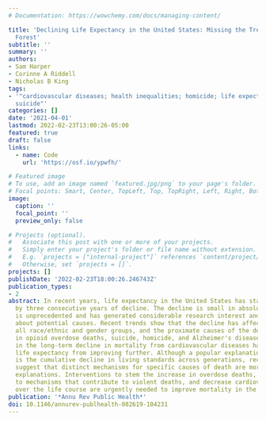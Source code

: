 ```yaml
---
# Documentation: https://wowchemy.com/docs/managing-content/

title: 'Declining Life Expectancy in the United States: Missing the Trees for the
  Forest'
subtitle: ''
summary: ''
authors:
- Sam Harper
- Corinne A Riddell
- Nicholas B King
tags:
- '"cardiovascular diseases; health inequalities; homicide; life expectancy; opioids;
  suicide"'
categories: []
date: '2021-04-01'
lastmod: 2022-02-23T13:00:26-05:00
featured: true
draft: false
links:
  - name: Code
    url: 'https://osf.io/ypwfh/'

# Featured image
# To use, add an image named `featured.jpg/png` to your page's folder.
# Focal points: Smart, Center, TopLeft, Top, TopRight, Left, Right, BottomLeft, Bottom, BottomRight.
image:
  caption: ''
  focal_point: ''
  preview_only: false

# Projects (optional).
#   Associate this post with one or more of your projects.
#   Simply enter your project's folder or file name without extension.
#   E.g. `projects = ["internal-project"]` references `content/project/deep-learning/index.md`.
#   Otherwise, set `projects = []`.
projects: []
publishDate: '2022-02-23T18:00:26.246743Z'
publication_types:
- 2
abstract: In recent years, life expectancy in the United States has stagnated, followed
  by three consecutive years of decline. The decline is small in absolute terms but
  is unprecedented and has generated considerable research interest and theorizing
  about potential causes. Recent trends show that the decline has affected nearly
  all race/ethnic and gender groups, and the proximate causes of the decline are increases
  in opioid overdose deaths, suicide, homicide, and Alzheimer's disease. A slowdown
  in the long-term decline in mortality from cardiovascular diseases has also prevented
  life expectancy from improving further. Although a popular explanation for the decline
  is the cumulative decline in living standards across generations, recent trends
  suggest that distinct mechanisms for specific causes of death are more plausible
  explanations. Interventions to stem the increase in overdose deaths, reduce access
  to mechanisms that contribute to violent deaths, and decrease cardiovascular risk
  over the life course are urgently needed to improve mortality in the United States.
publication: '*Annu Rev Public Health*'
doi: 10.1146/annurev-publhealth-082619-104231
---
```

